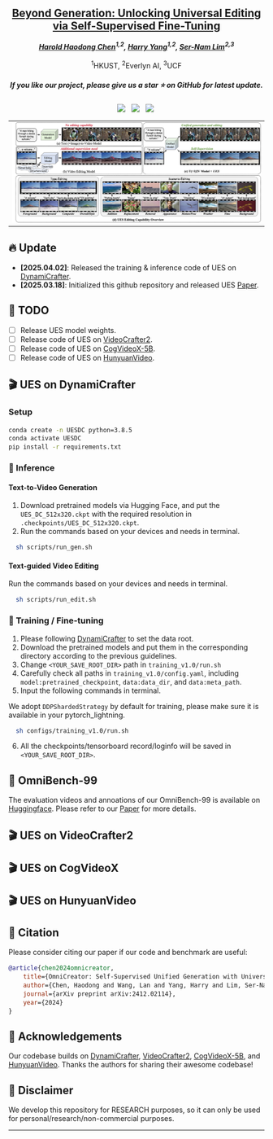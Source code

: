 <!-- <p align="center">
    <img src="assets/a-logo-representing - omnicreator - -a-powerful-ai-t.png" width="150" style="margin-bottom: 0.2;"/>
<p> -->
<h2 align="center"> <a href="https://arxiv.org/abs/2311.10122">Beyond Generation: Unlocking Universal Editing via Self-Supervised Fine-Tuning</a></h2>
<!-- ![](./assets/logo_long.png#gh-light-mode-only){: width="50%"} -->
<!-- ![](./assets/logo_long_dark.png#gh-dark-mode-only=100x20) -->
<div align="center">
<!-- <img src='assets/logo_long.png' style="height:100px"></img> -->




_**[Harold Haodong Chen](https://haroldchen19.github.io/)<sup>1,2</sup>, [Harry Yang](https://leehomyc.github.io/)<sup>1,2</sup>, [Ser-Nam Lim](https://sites.google.com/site/sernam)<sup>2,3</sup>**_
<br><br>
<sup>1</sup>HKUST, <sup>2</sup>Everlyn AI, <sup>3</sup>UCF

<h5 align="center"> If you like our project, please give us a star ⭐ on GitHub for latest update.  </h2>

 <a href='https://arxiv.org/abs/2412.02114'><img src='https://img.shields.io/badge/arXiv-2412.02114-b31b1b.svg'></a> &nbsp;
 <a href='https://haroldchen19.github.io/UES-Page/'><img src='https://img.shields.io/badge/Project-Page-Green'></a> &nbsp;
<a href='https://huggingface.co/datasets/Harold328/OmniBench-99'><img src='https://img.shields.io/badge/%F0%9F%A4%97%20OmniBench99-Dataset-blue'></a>&nbsp;

</div>

<table class="center">
    <tr>
    <td><img src="assets/ues.png"></td>
    </tr>
</table>
 
## 🔥 Update
- __[2025.04.02]__: Released the training & inference code of UES on [DynamiCrafter](https://github.com/Doubiiu/DynamiCrafter).
- __[2025.03.18]__: Initialized this github repository and released UES [Paper](https://arxiv.org/abs/2412.02114).


## 🧰 TODO

- [ ] Release UES model weights.
- [ ] Release code of UES on [VideoCrafter2](https://github.com/AILab-CVC/VideoCrafter).
- [ ] Release code of UES on [CogVideoX-5B](https://github.com/THUDM/CogVideo).
- [ ] Release code of UES on [HunyuanVideo](https://github.com/Tencent/HunyuanVideo).

<!-- ## 🧰 Models

|Model|Resolution|GPU Mem. & Inference Time (A100, ddim 50steps)|Checkpoint|
|:---------|:---------|:--------|:--------|
|DynamiCrafter1024|576x1024|18.3GB & 75s (`perframe_ae=True`)|[Hugging Face](https://huggingface.co/Doubiiu/DynamiCrafter_1024/blob/main/model.ckpt)|

Currently, our DynamiCrafter can support generating videos of up to 16 frames with a resolution of 576x1024. The inference time can be reduced by using fewer DDIM steps.

GPU memory consumed on RTX 4090 reported by @noguchis in [Twitter](https://x.com/noguchis/status/1754488826016432341?s=20): 18.3GB (576x1024), 12.8GB (320x512), 11.9GB (256x256). -->

## 🎬 UES on DynamiCrafter

### Setup

```bash
conda create -n UESDC python=3.8.5
conda activate UESDC
pip install -r requirements.txt
```


### 🎥 Inference
#### Text-to-Video Generation
1) Download pretrained models via Hugging Face, and put the `UES_DC_512x320.ckpt` with the required resolution in `.checkpoints/UES_DC_512x320.ckpt`.
2) Run the commands based on your devices and needs in terminal.
```bash
  sh scripts/run_gen.sh
```

#### Text-guided Video Editing
Run the commands based on your devices and needs in terminal.
```bash
  sh scripts/run_edit.sh
```

### 🎥 Training / Fine-tuning
1. Please following [DynamiCrafter](https://github.com/Doubiiu/DynamiCrafter) to set the data root.
2. Download the pretrained models and put them in the corresponding directory according to the previous guidelines.
3. Change `<YOUR_SAVE_ROOT_DIR>` path in `training_v1.0/run.sh`
4. Carefully check all paths in `training_v1.0/config.yaml`, including `model:pretrained_checkpoint`, `data:data_dir`, and `data:meta_path`.
5. Input the following commands in terminal.

We adopt `DDPShardedStrategy` by default for training, please make sure it is available in your pytorch_lightning.
```bash
  sh configs/training_v1.0/run.sh 
```
6. All the checkpoints/tensorboard record/loginfo will be saved in `<YOUR_SAVE_ROOT_DIR>`.


## 🎏 OmniBench-99
The evaluation videos and annoations of our OmniBench-99 is available on [Huggingface](https://huggingface.co/datasets/Doubiiu/webvid10m_motion). Please refer to our [Paper](https://arxiv.org/abs/2412.02114) for more details.


## 🎬 UES on VideoCrafter2
## 🎬 UES on CogVideoX
## 🎬 UES on HunyuanVideo



## 📝 Citation
Please consider citing our paper if our code and benchmark are useful:
```bib
@article{chen2024omnicreator,
    title={OmniCreator: Self-Supervised Unified Generation with Universal Editing},
    author={Chen, Haodong and Wang, Lan and Yang, Harry and Lim, Ser-Nam},
    journal={arXiv preprint arXiv:2412.02114},
    year={2024}
}
```

## 🍗 Acknowledgements
Our codebase builds on [DynamiCrafter](https://github.com/Doubiiu/DynamiCrafter), [VideoCrafter2](https://github.com/AILab-CVC/VideoCrafter), [CogVideoX-5B](https://github.com/THUDM/CogVideo), and [HunyuanVideo](https://github.com/Tencent/HunyuanVideo). Thanks the authors for sharing their awesome codebase!

## 📌 Disclaimer
We develop this repository for RESEARCH purposes, so it can only be used for personal/research/non-commercial purposes.
****
